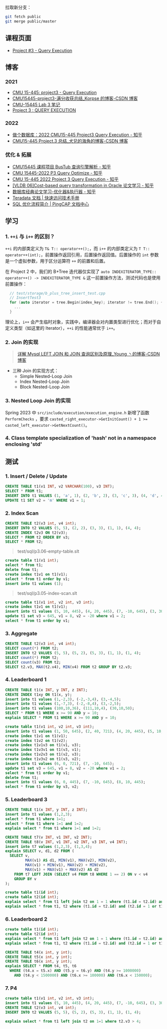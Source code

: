 拉取新分支：

```bash
git fetch public
git merge public/master
```

## 课程页面

- [Project #3 - Query Execution](https://15445.courses.cs.cmu.edu/spring2023/project3/)

## 博客

### 2021

- [CMU 15-445: project3 - Query Execution](https://jameywoo.github.io/post/cmu15-445/project3-query-execution/)
- [CMU15445-project3-满分收获总结_Korpse 的博客-CSDN 博客](https://blog.csdn.net/Kprogram/article/details/125837906)
- [CMU-15445 Lab 3 笔记](https://deepz.cc/2022/07/cmu15445-lab3/)
- [Project 3 : QUERY EXECUTION](https://github.com/jlu-xiurui/CMU15445-2021-FALL/blob/ghess/p2-refinement/notes/Project%203%20%20QUERY%20EXECUTION.md)

### 2022

- [做个数据库：2022 CMU15-445 Project3 Query Execution - 知乎](https://zhuanlan.zhihu.com/p/587566135)
- [CMU15-445 Project.3 总结_犬兄的海角的博客-CSDN 博客](https://blog.csdn.net/weixin_43825194/article/details/129394446)

### 优化 & 拓展

- [CMU15445 课程项目 BusTub 查询引擎解析 - 知乎](https://zhuanlan.zhihu.com/p/602413477)
- [CMU 15445-2022 P3 Query Optimize - 知乎](https://zhuanlan.zhihu.com/p/593909820)
- [CMU 15-445 2022 Project 3 Query Execution - 知乎](https://zhuanlan.zhihu.com/p/609571136)
- [[VLDB 06]Cost-based query transformation in Oracle 论文学习 - 知乎](https://zhuanlan.zhihu.com/p/595947967)
- [数据库经典论文学习-优化器&执行器 - 知乎](https://www.zhihu.com/column/c_1590335398940659712)
- [Teradata 文档 | 快速访问技术手册](https://docs.teradata.com/r/8mHBBLGP88~HK9Auie2QvQ/4PC2qalhztpNrpq9R~zpDw)
- [SQL 优化流程简介 | PingCAP 文档中心](https://docs.pingcap.com/zh/tidb/stable/sql-optimization-concepts)

## 学习

### 1. `++i` 与 `i++` 的区别？

`++i` 的内部类定义为 `T& T:: operator++();`，而 `i++` 的内部类定义为 `T T:: operator++(int);`，前置操作返回引用，后置操作返回值。后置操作的 `int` 参数是一个虚拟参数，用于区分运算符 `++` 的前置和后置。

在 Project 2 中，我们的 B+Tree 迭代器仅实现了 `auto INDEXITERATOR_TYPE:: operator++() -> INDEXITERATOR_TYPE &` 这一前置操作方法，测试代码也是使用前置操作：

```c++
  // test/storage/b_plus_tree_insert_test.cpp
  // InsertTest3
  for (auto iterator = tree.Begin(index_key); iterator != tree.End(); ++iterator) {
    ...
  }
```

理论上，`i++` 会产生临时对象，实践中，编译器会对内置类型进行优化；而对于自定义类型（如这里的 Iterator），`++i` 的性能通常优于 `i++`。

### 2. Join 的实现

> [详解 Mysql LEFT JOIN 和 JOIN 查询区别及原理_Young 丶的博客-CSDN 博客](https://blog.csdn.net/agonie201218/article/details/106993948)

- 三种 Join 的实现方式：
  - Simple Nested-Loop Join
  - Index Nested-Loop Join
  - Block Nested-Loop Join

### 3. Nested Loop Join 的实现

Spring 2023 中 `src/include/execution/execution_engine.h` 新增了函数 `PerformChecks` ，要求 `casted_right_executor->GetInitCount() + 1 >= casted_left_executor->GetNextCount()`。

### 4. Class template specialization of 'hash' not in a namespace enclosing 'std'

## 测试

### 1. Insert / Delete / Update

```sql
CREATE TABLE t1(v1 INT, v2 VARCHAR(100), v3 INT);
SELECT * FROM t1;
INSERT INTO t1 VALUES (1, 'a', 1), (2, 'b', 2), (3, 'c', 3), (4, 'd', 4), (5, 'e', 5);
UPDATE t1 SET v2 = 'm' WHERE v1 = 1;
```

### 2. Index Scan

```sql
CREATE TABLE t2(v3 int, v4 int);
INSERT INTO t2 VALUES (5, 5), (2, 2), (3, 3), (1, 1), (4, 4);
CREATE INDEX t2v3 ON t2(v3);
SELECT * FROM t2 ORDER BY v3;
SELECT * FROM t2;
```

> test/sql/p3.06-empty-table.slt

```sql
create table t1(v1 int);
select * from t1;
delete from t1;
create index t1v1 on t1(v1);
select * from t1 order by v1;
insert into t1 values (1);
```

> test/sql/p3.05-index-scan.slt

```sql
create table t1(v1 int, v2 int, v3 int);
create index t1v1 on t1(v1);
insert into t1 values (5, 10, 445), (4, 20, 445), (7, -10, 645), (3, 30, 645), (1, 50, 645), (6, 0, 721), (2, 40, 721);
update t1 set v3 = 645, v1 = 8, v2 = -20 where v1 = 2;
select * from t1 order by v1;
```

### 3. Aggregate

```sql
CREATE TABLE t2(v3 int, v4 int);
SELECT count(*) FROM t2;
INSERT INTO t2 VALUES (5, 5), (5, 2), (5, 3), (1, 1), (1, 4);
SELECT count(*) FROM t2;
SELECT count(v3) FROM t2;
SELECT t2.v3, MAX(t2.v4), MIN(v4) FROM t2 GROUP BY t2.v3;
```

### 4. Leaderboard 1

```sql
CREATE TABLE t1(x INT, y INT, z INT);
CREATE INDEX t1xy ON t1(x, y);
insert into t1 values (1,-2,3), (-2,-3,4), (3,-4,5);
insert into t1 values (1,-7,3), (-2,-8,4), (3,-2,5);
insert into t1 values (100,10,36), (111,10,4), (30,10,50);
SELECT * FROM t1 WHERE x >= 90 AND y = 10;
explain SELECT * FROM t1 WHERE x >= 90 AND y = 10;

create table t1(v1 int, v2 int, v3 int);
insert into t1 values (1, 50, 645), (2, 40, 721), (4, 20, 445), (5, 10, 445), (3, 30, 645);
create index t1v1 on t1(v1);
create index t1v2 on t1(v2);
create index t1v1v3 on t1(v1, v3);
create index t1v3v1 on t1(v3, v1);
create index t1v2v3 on t1(v2, v3);
create index t1v3v2 on t1(v3, v2);
insert into t1 values (6, 0, 721), (7, -10, 645);
update t1 set v3 = 645, v1 = 8, v2 = -20 where v1 = 2;
select * from t1 order by v1;
delete from t1;
insert into t1 values (6, 0, 445), (7, -10, 645), (8, 10, 445);
select * from t1 order by v3, v2;
```

### 5. Leaderboard 3

```sql
CREATE TABLE t1(x INT, y INT, z INT);
insert into t1 values (1,2,3);
select * from t1 where 1=1;
select * from t1 where 1=1 and 1=2;
explain select * from t1 where 1=1 and 1=2;

CREATE TABLE t7(v INT, v1 INT, v2 INT);
CREATE TABLE t8(v INT, v1 INT, v2 INT, v3 INT, v4 INT);
insert into t7 values (1,2,3), (1,3,4);
explain SELECT v, d1, d2 FROM (
  SELECT v,
         MAX(v1) AS d1, MIN(v1), MAX(v2), MIN(v2),
         MAX(v1) + MIN(v1), MAX(v2) + MIN(v2),
         MAX(v1) + MAX(v1) + MAX(v2) AS d2
    FROM t7 LEFT JOIN (SELECT v4 FROM t8 WHERE 1 == 2) ON v < v4
    GROUP BY v
);

create table t1(id int);
create table t2(id int);
explain select * from t1 left join t2 on 1 = 1 where (t1.id = t2.id) and (t2.id = 1 or t1.id =1) and t1.id =2;
explain select * from t1, t2 where (t1.id = t2.id) and (t2.id = 1 or t1.id =1) and t1.id =2;
```

### 6. Leaderboard 2

```sql
create table t1(id int);
create table t2(id int);
explain select * from t1 left join t2 on 1 = 1 where (t1.id = t2.id) and (t2.id = 1 or t1.id =1) and t1.id =2;
explain select * from t1, t2 where (t1.id = t2.id) and (t2.id = 1 or t1.id =1) and t1.id =2;

CREATE TABLE t4(x int, y int);
CREATE TABLE t5(x int, y int);
CREATE TABLE t6(x int, y int);
explain SELECT * FROM t4, t5, t6
  WHERE (t4.x = t5.x) AND (t5.y = t6.y) AND (t4.y >= 1000000)
    AND (t4.y < 1500000) AND (t6.x >= 100000) AND (t6.x < 150000);
```

### 7. P4

```sql
create table t1(v1 int, v2 int, v3 int);
insert into t1 values (5, 10, 445), (4, 20, 445), (7, -10, 645), (3, 30, 645), (1, 50, 645), (6, 0, 721), (2, 40, 721);
CREATE TABLE t2(v3 int, v4 int);
INSERT INTO t2 VALUES (5, 5), (5, 2), (5, 3), (1, 1), (1, 4);

explain select * from t1 left join t2 on 1=1 where t2.v3 > 4;
```

